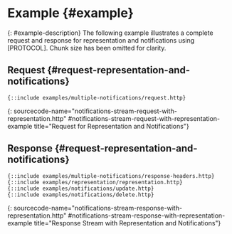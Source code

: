 # Example {#example}

{: #example-description}
The following example illustrates a complete request and response for representation and notifications using [PROTOCOL]. Chunk size has been omitted for clarity.

## Request {#request-representation-and-notifications}

~~~ http-message
{::include examples/multiple-notifications/request.http}
~~~
{: sourcecode-name="notifications-stream-request-with-representation.http" #notifications-stream-request-with-representation-example title="Request for Representation and Notifications"}

## Response {#request-representation-and-notifications}

~~~ http-message
{::include examples/multiple-notifications/response-headers.http}
{::include examples/representation/representation.http}
{::include examples/notifications/update.http}
{::include examples/notifications/delete.http}
~~~
{: sourcecode-name="notifications-stream-response-with-representation.http" #notifications-stream-response-with-representation-example title="Response Stream with Representation and Notifications"}
